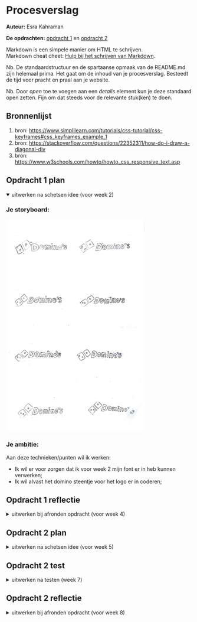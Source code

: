 # Procesverslag
**Auteur:** Esra Kahraman

**De opdrachten:** [opdracht 1](opdracht1/index.html) en [opdracht 2](opdracht2/index.html)


Markdown is een simpele manier om HTML te schrijven.  
Markdown cheat cheet: [Hulp bij het schrijven van Markdown](https://github.com/adam-p/markdown-here/wiki/Markdown-Cheatsheet).

Nb. De standaardstructuur en de spartaanse opmaak van de README.md zijn helemaal prima. Het gaat om de inhoud van je procesverslag. Besteedt de tijd voor pracht en praal aan je website.

Nb. Door *open* toe te voegen aan een *details* element kun je deze standaard open zetten. Fijn om dat steeds voor de relevante stuk(ken) te doen.



## Bronnenlijst
  1. bron: https://www.simplilearn.com/tutorials/css-tutorial/css-keyframes#css_keyframes_example_1
  2. bron: https://stackoverflow.com/questions/22352311/how-do-i-draw-a-diagonal-div
  3. bron: https://www.w3schools.com/howto/howto_css_responsive_text.asp 



## Opdracht 1 plan

<details open>
  <summary>uitwerken na schetsen idee (voor week 2)</summary>


  ### Je storyboard:
  <img src="readme-images/dominos.pdf" width="375px" alt="storyboard voor opdracht 1">


  ### Je ambitie: 
  Aan deze technieken/punten wil ik werken:
  - Ik wil er voor zorgen dat ik voor week 2 mijn font er in heb kunnen verwerken;
  - Ik wil alvast het domino steentje voor het logo er in coderen;
 
</details>



## Opdracht 1 reflectie

<details>
  <summary>uitwerken bij afronden opdracht (voor week 4)</summary>


  ### Je uitkomst - karakteristiek screenshot(s):
  <img src="readme-images/dummy-plaatje.svg" width="375px" alt="uitomst opdracht 1">


  ### Dit ging goed/Heb ik geleerd: 
 Ik heb nu geleerd hoe je vormen in je css kan coderen zonder een afbeelding te gebruiken en hoe je iets kan roteren door middel van animatie.

  <img src="readme-images/gelukt.png" width="375px" alt="top">


  ### Dit was lastig/Is niet gelukt:
 Het is mij nog niet gelukt om de rest van de letters ook om te laten vallen. Tot nu tikt alleen het domino steentje tegen de letter 'D' aan, maar ik wil er ook nog voor zorgen dat de rest nog gaat omvallen. Omdat ik 'before' heb gebruikt, gaat de letter 'D' ook mee met het roteren, dus ik moet er even achter zien te komen hoe ik dit voorkom.

  <img src="readme-images/bummer" width="375px" alt="bummer.png">
</details>



## Opdracht 2 plan

<details>
  <summary>uitwerken na schetsen idee (voor week 5)</summary>


  ### Je ontwerp:
  <img src="readme-images/dummy-plaatje.svg" width="375px" alt="ontwerp opdracht 2">


  ### Je ambitie: 
  Aan deze technieken/punten wil ik werken:
  - Ik wil er voor zorgen dat de gebruiker een nummer kan toevoegen;
  - Ik wil er voor zorgen dat de gebruiker nummers kan sorteren;
  - Ik wil ervoor zorgen dat mijn website er netjes uit ziet.
</details>



## Opdracht 2 test

<details>
  <summary>uitwerken na testen (week 7)</summary>

  Neem minimaal 5 bevindingen op:



  ### Bevinding 1:
  Omschrijving van wat er nog niet orde was (tekst en afbeeding(en)).

  #### oplossing:
  Beschrijving hoe je het hebt hebt opgelost of als het niet gelukt is hoe je het zou oplossen (tekst en afbeeding(en)).



  ### Bevinding 2:
  Omschrijving van wat er nog niet orde was (tekst en afbeeding(en)).

  #### oplossing:
  Beschrijving hoe je het hebt hebt opgelost of als het niet gelukt is hoe je het zou oplossen (tekst en afbeeding(en)).



  ### Bevinding 3:
  ...
</details>



## Opdracht 2 reflectie

<details>
  <summary>uitwerken bij afronden opdracht (voor week 8)</summary>

  ### Je uitkomst - karakteristiek screenshot(s):
  <img src="readme-images/dummy-plaatje.svg" width="375px" alt="uitkomst opdracht 2">


  ### Dit ging goed/Heb ik geleerd: 
  Korte omschrijving met plaatje(s)

  <img src="readme-images/dummy-plaatje.svg" width="375px" alt="top">


  ### Dit was lastig/Is niet gelukt:
  Korte omschrijving met plaatje(s)

  <img src="readme-images/dummy-plaatje.svg" width="375px" alt="bummer">
</details>